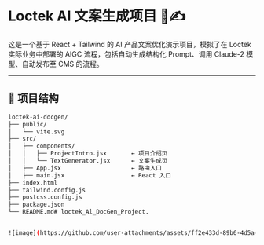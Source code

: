 # Loctek AI 文案生成项目 🧠✍️

这是一个基于 React + Tailwind 的 AI 产品文案优化演示项目，模拟了在 Loctek 实际业务中部署的 AIGC 流程，包括自动生成结构化 Prompt、调用 Claude-2 模型、自动发布至 CMS 的流程。

---

## 📁 项目结构

```bash
loctek-ai-docgen/
├── public/
│   └── vite.svg
├── src/
│   ├── components/
│   │   ├── ProjectIntro.jsx       ← 项目介绍页
│   │   └── TextGenerator.jsx      ← 文案生成页
│   ├── App.jsx                    ← 路由入口
│   ├── main.jsx                   ← React 入口
├── index.html
├── tailwind.config.js
├── postcss.config.js
├── package.json
└── README.md# loctek_Al_DocGen_Project.


![image](https://github.com/user-attachments/assets/ff2e433d-89b6-4d5a-afb7-975f4dd26f31)

